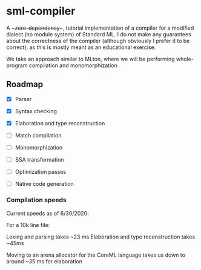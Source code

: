 # sml-compiler

A ~~~zero-dependency~~~, tutorial implementation of a compiler for a modified dialect (no module system) of Standard ML. I do not make any guarantees about the correctness of the compiler (although obviously I prefer it to be correct), as this is mostly meant as an educational exercise.

We take an approach similar to MLton, where we will be performing whole-program compilation and monomorphization

## Roadmap

- [X] Parser
- [X] Syntax checking
- [X] Elaboration and type reconstruction
- [ ] Match compilation
- [ ] Monomorphization
- [ ] SSA transformation
- [ ] Optimization passes
- [ ] Native code generation


### Compilation speeds

Current speeds as of 6/30/2020:

For a 10k line file:

Lexing and parsing takes ~23 ms
Elaboration and type reconstruction takes ~45ms

Moving to an arena allocator for the CoreML language takes us down to around ~35 ms for elaboration
